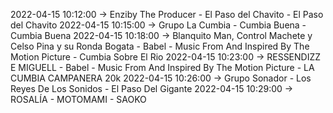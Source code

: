2022-04-15 10:12:00 -> Enziby The Producer - El Paso del Chavito - El Paso del Chavito
2022-04-15 10:15:00 -> Grupo La Cumbia - Cumbia Buena - Cumbia Buena
2022-04-15 10:18:00 -> Blanquito Man, Control Machete y Celso Pina y su Ronda Bogata - Babel - Music From And Inspired By The Motion Picture - Cumbia Sobre El Rio
2022-04-15 10:23:00 -> RESSENDIZZ E MIGUELL - Babel - Music From And Inspired By The Motion Picture - LA CUMBIA CAMPANERA   20k
2022-04-15 10:26:00 -> Grupo Sonador - Los Reyes De Los Sonidos - El Paso Del Gigante
2022-04-15 10:29:00 -> ROSALÍA - MOTOMAMI - SAOKO
